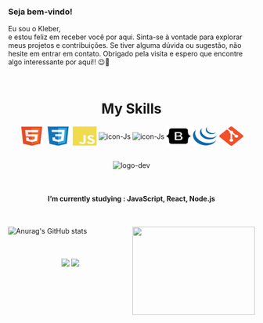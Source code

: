 
 ### Seja bem-vindo!
 Eu sou o Kleber,
  <br>e estou feliz em receber você por aqui. Sinta-se à vontade para explorar meus projetos e contribuições. Se tiver alguma dúvida ou sugestão, não hesite em entrar em contato. Obrigado pela visita e espero que encontre algo interessante por aqui!! 😉👋
  
  <div align="center"> 
 
<div style="display: inline_block"><br>
<h1 align="center">My Skills </h1>

<img align="center" alt="icon-HTML" height="40" width="50" src="https://raw.githubusercontent.com/devicons/devicon/master/icons/html5/html5-original.svg">
<img align="center" alt="Icon-CSS" height="40" width="50" src="https://raw.githubusercontent.com/devicons/devicon/master/icons/css3/css3-original.svg"> 
<img align="center" alt="icon-Js" height="40" width="50" src="https://raw.githubusercontent.com/devicons/devicon/master/icons/javascript/javascript-plain.svg">
 <img align="center" alt="icon-Js" height="40" width="50" src="https://cdn.jsdelivr.net/gh/devicons/devicon/icons/react/react-original-wordmark.svg" />

<img align="center" alt="icon-Js" height="70" width="70"  src="https://cdn.jsdelivr.net/gh/devicons/devicon/icons/nodejs/nodejs-original-wordmark.svg" />
          
 <img align="center" alt="Icon-Bootstrap" height="40" width="50" src="https://raw.githubusercontent.com/devicons/devicon/master/icons/bootstrap/bootstrap-plain.svg">
<img align="center" alt="icon-Js" height="40" width="50" src="https://raw.githubusercontent.com/devicons/devicon/master/icons/jquery/jquery-plain.svg">
          
          
<img align="center" alt="icon-Js" height="40" width="50" src="https://raw.githubusercontent.com/devicons/devicon/master/icons/git/git-plain.svg">
</div>
</div>
<br>
  <div  align="center" >


   ![logo-dev](https://github.com/DevNota10/DevNota10/assets/123128237/859da878-afa2-45aa-a74f-9a75d197d137)
    
  </div>
  <br>



 <h4 align="center" > I’m currently studying : JavaScript, React, Node.js</h4>
 <br>


<div>

![Anurag's GitHub stats](https://github-readme-stats.vercel.app/api?username=DevNota10&theme=midnight-purple&show_icons=true)
<img align="right" height="180em" width="250em" src="https://github-readme-stats.vercel.app/api/top-langs/?username=DevNota10&layout=compact&langs_count=16&theme=midnight-purple"/>
</div>
</div>

<br>



  <br>
  <div  align="center" >
<a href ="mailto:dev.nota10.k@gmail.com"><img src="https://img.shields.io/badge/-Gmail-%23333?style=for-the-badge&logo=gmail&logoColor=white" target="_blank"></a>
<a href="#" target="_blank"><img src="https://img.shields.io/badge/-LinkedIn-%230077B5?style=for-the-badge&logo=linkedin&logoColor=white" target="_blank"></a>
 </div>


